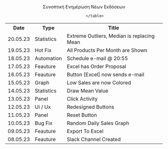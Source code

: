 <div style="text-align: center;">Συνοπτική Ενημέρωση Νέων Εκδόσεων</div>
                                        
<table>
                                           <tr>
                                                <th>Date</th>
                                                <th>Type</th>
                                                <th>Title</th>
                                           </tr>
                                            <tr>
                                                <td>20.05.23</td>
                                                <td>Statistics</td>
                                                <td>Extreme Outliers, Median is replacing Mean</td>
                                            </tr>
                                            <tr>
                                                <td>19.05.23</td>
                                                <td>Hot Fix</td>
                                                <td>All Products Per Month are Shown</td>
                                            </tr>
                                            <tr>
                                                <td>18.05.23</td>
                                                <td>Automation</td>
                                                <td>Schedule e-mail @ 20:55</td>
                                            </tr>
                                            <tr>
                                                <td>17.05.23</td>
                                                <td>Feauture</td>
                                                <td>Excel has Order Proposal</td>
                                            </tr>
                                            <tr>
                                                <td>16.05.23</td>
                                                <td>Feauture</td>
                                                <td>Button [Excel] now sends e-mail</td>
                                            </tr>
                                            <tr>
                                                <td>15.05.23</td>
                                                <td>Graph</td>
                                                <td>Low Sales are now Colored</td>
                                            </tr>
                                            <tr>
                                                <td>14.05.23</td>
                                                <td>Statistics</td>
                                                <td>Draw Mean Value</td>
                                            </tr>
                                            <tr>
                                                <td>13.05.23</td>
                                                <td>Panel</td>
                                                <td>Click Activity</td>
                                            </tr>
                                            <tr>
                                                <td>12.05.23</td>
                                                <td>Ui / Ux</td>
                                                <td>Redesigned Buttons</td>
                                            </tr>
                                            <tr>
                                                <td>11.05.23</td>
                                                <td>Panel</td>
                                                <td>Reset Button</td>
                                            </tr>
                                            <tr>
                                                <td>10.05.23</td>
                                                <td>Bug Fix</td>
                                                <td>Random Daily Sales Graph</td>
                                            </tr>
                                            <tr>
                                                <td>09.05.23</td>
                                                <td>Feauture</td>
                                                <td>Export To Excel</td>
                                            </tr>
                                            <tr>
                                                <td>08.05.23</td>
                                                <td>Feauture</td>
                                                <td>Slack Channel Created</td>
                                            </tr>


                                        </table>